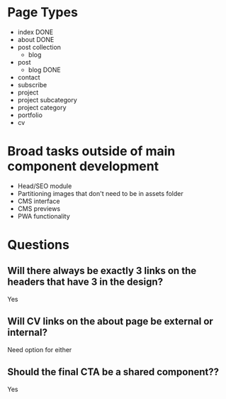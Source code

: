 # Page Types

- index DONE
- about DONE
- post collection
  - blog
- post
  - blog DONE
- contact
- subscribe
- project
- project subcategory
- project category
- portfolio
- cv

# Broad tasks outside of main component development

- Head/SEO module
- Partitioning images that don't need to be in assets folder
- CMS interface
- CMS previews
- PWA functionality

# Questions

## Will there always be exactly 3 links on the headers that have 3 in the design?

Yes

## Will CV links on the about page be external or internal?

Need option for either

## Should the final CTA be a shared component??

Yes
